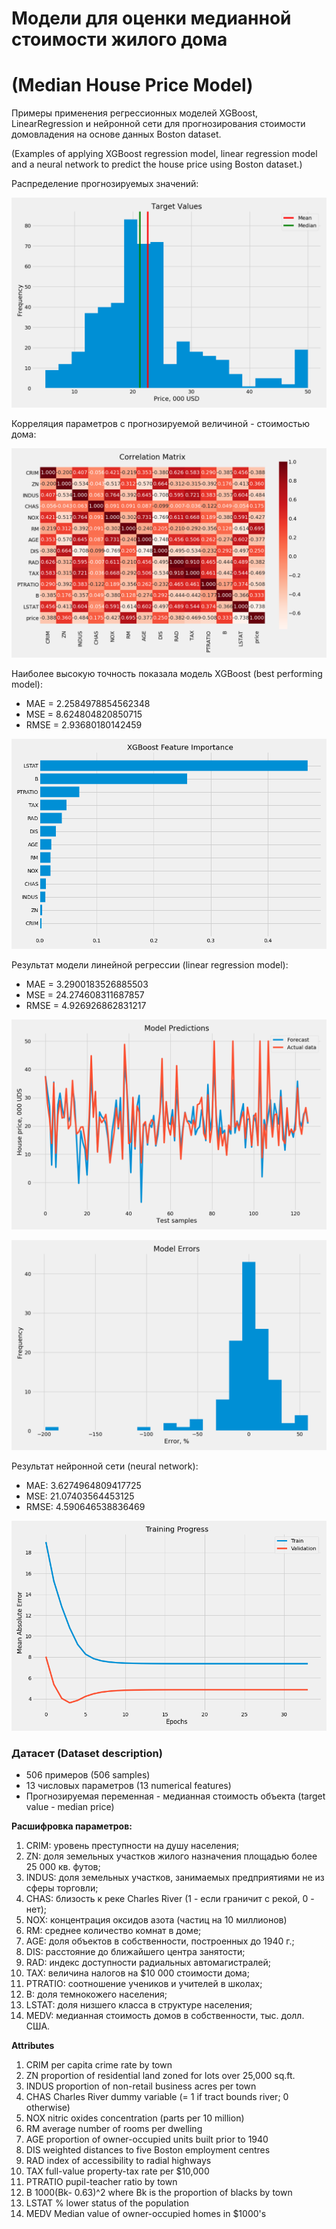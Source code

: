# Модели для оценки медианной стоимости жилого дома
# (Median House Price Model)

Примеры применения регрессионных моделей XGBoost, LinearRegression и нейронной сети для прогнозирования стоимости домовладения на основе данных Boston dataset.

(Examples of applying XGBoost regression model, linear regression model and a neural network to predict the house price using Boston dataset.)

Распределение прогнозируемых значений:

![targets.png](targets.png)

Корреляция параметров с прогнозируемой величиной - стоимостью дома:

![correlation.png](correlation.png)

Наиболее высокую точность показала модель XGBoost (best performing model):
- MAE = 2.2584978854562348
- MSE = 8.624804820850715
- RMSE = 2.93680180142459

![feature_importance.png](feature_importance.png)

Результат модели линейной регрессии (linear regression model):
- MAE = 3.2900183526885503
- MSE = 24.274608311687857
- RMSE = 4.926926862831217

![lr_prediction.png](lr_prediction.png)

![lr_errors.png](lr_errors.png)

Результат нейронной сети (neural network):
- MAE: 3.6274964809417725
- MSE: 21.07403564453125
- RMSE: 4.590646538836469

![neural_net.png](neural_net.png)

### Датасет (Dataset description)
- 506 примеров (506 samples)
- 13 числовых параметров (13 numerical features)
- Прогнозируемая переменная - медианная стоимость объекта (target value - median price)

**Расшифровка параметров:**
1. CRIM: уровень преступности на душу населения;
2. ZN: доля земельных участков жилого назначения площадью более 25 000 кв. футов;
3. INDUS: доля земельных участков, занимаемых предприятиями не из сферы торговли;
4. CHAS: близость к реке Charles River (1 - если граничит с рекой, 0 - нет);
5. NOX: концентрация оксидов азота (частиц на 10 миллионов)
6. RM: среднее количество комнат в доме;
7. AGE: доля объектов в собственности, построенных до 1940 г.;
8. DIS: расстояние до ближайшего центра занятости;
9. RAD: индекс доступности радиальных автомагистралей;
10. TAX: величина налогов на $10 000 стоимости дома;
11. PTRATIO: соотношение учеников и учителей в школах;
12. B: доля темнокожего населения;
13. LSTAT: доля низшего класса в структуре населения;
14. MEDV: медианная стоимость домов в собственности, тыс. долл. США.

**Attributes**
1. CRIM per capita crime rate by town
2. ZN proportion of residential land zoned for lots over 25,000 sq.ft.
3. INDUS proportion of non-retail business acres per town
4. CHAS Charles River dummy variable (= 1 if tract bounds river; 0 otherwise)
5. NOX nitric oxides concentration (parts per 10 million)
6. RM average number of rooms per dwelling
7. AGE proportion of owner-occupied units built prior to 1940
8. DIS weighted distances to five Boston employment centres
9. RAD index of accessibility to radial highways
10. TAX full-value property-tax rate per $10,000
11. PTRATIO pupil-teacher ratio by town
12. B 1000(Bk- 0.63)^2 where Bk is the proportion of blacks by town
13. LSTAT % lower status of the population
14. MEDV Median value of owner-occupied homes in $1000's
